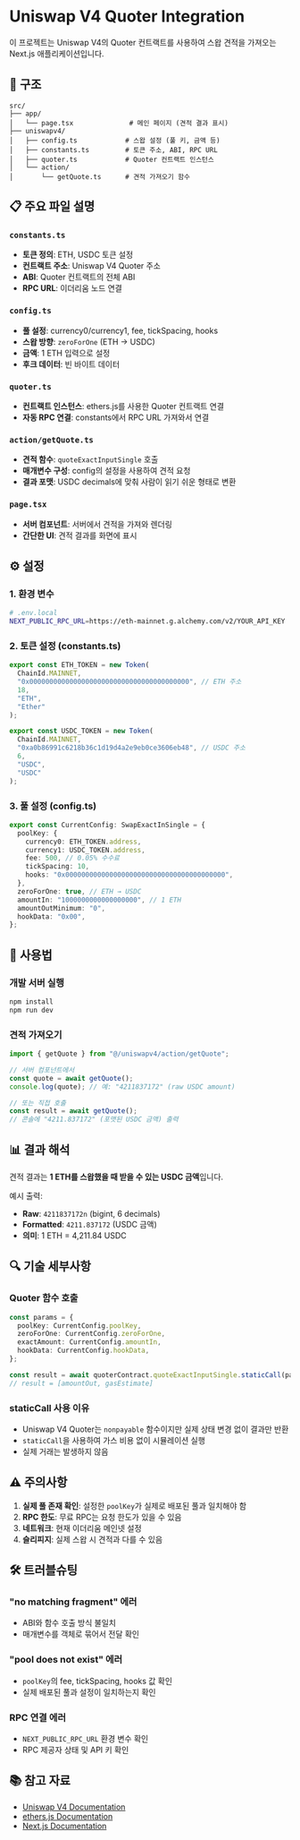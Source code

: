 # Uniswap V4 Quoter Integration

이 프로젝트는 Uniswap V4의 Quoter 컨트랙트를 사용하여 스왑 견적을 가져오는 Next.js 애플리케이션입니다.

## 🔧 구조

```
src/
├── app/
│   └── page.tsx              # 메인 페이지 (견적 결과 표시)
├── uniswapv4/
│   ├── config.ts            # 스왑 설정 (풀 키, 금액 등)
│   ├── constants.ts         # 토큰 주소, ABI, RPC URL
│   ├── quoter.ts            # Quoter 컨트랙트 인스턴스
│   └── action/
│       └── getQuote.ts      # 견적 가져오기 함수
```

## 📋 주요 파일 설명

### `constants.ts`

- **토큰 정의**: ETH, USDC 토큰 설정
- **컨트랙트 주소**: Uniswap V4 Quoter 주소
- **ABI**: Quoter 컨트랙트의 전체 ABI
- **RPC URL**: 이더리움 노드 연결

### `config.ts`

- **풀 설정**: currency0/currency1, fee, tickSpacing, hooks
- **스왑 방향**: `zeroForOne` (ETH → USDC)
- **금액**: 1 ETH 입력으로 설정
- **후크 데이터**: 빈 바이트 데이터

### `quoter.ts`

- **컨트랙트 인스턴스**: ethers.js를 사용한 Quoter 컨트랙트 연결
- **자동 RPC 연결**: constants에서 RPC URL 가져와서 연결

### `action/getQuote.ts`

- **견적 함수**: `quoteExactInputSingle` 호출
- **매개변수 구성**: config의 설정을 사용하여 견적 요청
- **결과 포맷**: USDC decimals에 맞춰 사람이 읽기 쉬운 형태로 변환

### `page.tsx`

- **서버 컴포넌트**: 서버에서 견적을 가져와 렌더링
- **간단한 UI**: 견적 결과를 화면에 표시

## ⚙️ 설정

### 1. 환경 변수

```bash
# .env.local
NEXT_PUBLIC_RPC_URL=https://eth-mainnet.g.alchemy.com/v2/YOUR_API_KEY
```

### 2. 토큰 설정 (constants.ts)

```typescript
export const ETH_TOKEN = new Token(
  ChainId.MAINNET,
  "0x0000000000000000000000000000000000000000", // ETH 주소
  18,
  "ETH",
  "Ether"
);

export const USDC_TOKEN = new Token(
  ChainId.MAINNET,
  "0xa0b86991c6218b36c1d19d4a2e9eb0ce3606eb48", // USDC 주소
  6,
  "USDC",
  "USDC"
);
```

### 3. 풀 설정 (config.ts)

```typescript
export const CurrentConfig: SwapExactInSingle = {
  poolKey: {
    currency0: ETH_TOKEN.address,
    currency1: USDC_TOKEN.address,
    fee: 500, // 0.05% 수수료
    tickSpacing: 10,
    hooks: "0x0000000000000000000000000000000000000000",
  },
  zeroForOne: true, // ETH → USDC
  amountIn: "1000000000000000000", // 1 ETH
  amountOutMinimum: "0",
  hookData: "0x00",
};
```

## 🚀 사용법

### 개발 서버 실행

```bash
npm install
npm run dev
```

### 견적 가져오기

```typescript
import { getQuote } from "@/uniswapv4/action/getQuote";

// 서버 컴포넌트에서
const quote = await getQuote();
console.log(quote); // 예: "4211837172" (raw USDC amount)

// 또는 직접 호출
const result = await getQuote();
// 콘솔에 "4211.837172" (포맷된 USDC 금액) 출력
```

## 📊 결과 해석

견적 결과는 **1 ETH를 스왑했을 때 받을 수 있는 USDC 금액**입니다.

예시 출력:

- **Raw**: `4211837172n` (bigint, 6 decimals)
- **Formatted**: `4211.837172` (USDC 금액)
- **의미**: 1 ETH = 4,211.84 USDC

## 🔍 기술 세부사항

### Quoter 함수 호출

```typescript
const params = {
  poolKey: CurrentConfig.poolKey,
  zeroForOne: CurrentConfig.zeroForOne,
  exactAmount: CurrentConfig.amountIn,
  hookData: CurrentConfig.hookData,
};

const result = await quoterContract.quoteExactInputSingle.staticCall(params);
// result = [amountOut, gasEstimate]
```

### staticCall 사용 이유

- Uniswap V4 Quoter는 `nonpayable` 함수이지만 실제 상태 변경 없이 결과만 반환
- `staticCall`을 사용하여 가스 비용 없이 시뮬레이션 실행
- 실제 거래는 발생하지 않음

## ⚠️ 주의사항

1. **실제 풀 존재 확인**: 설정한 `poolKey`가 실제로 배포된 풀과 일치해야 함
2. **RPC 한도**: 무료 RPC는 요청 한도가 있을 수 있음
3. **네트워크**: 현재 이더리움 메인넷 설정
4. **슬리피지**: 실제 스왑 시 견적과 다를 수 있음

## 🛠️ 트러블슈팅

### "no matching fragment" 에러

- ABI와 함수 호출 방식 불일치
- 매개변수를 객체로 묶어서 전달 확인

### "pool does not exist" 에러

- `poolKey`의 fee, tickSpacing, hooks 값 확인
- 실제 배포된 풀과 설정이 일치하는지 확인

### RPC 연결 에러

- `NEXT_PUBLIC_RPC_URL` 환경 변수 확인
- RPC 제공자 상태 및 API 키 확인

## 📚 참고 자료

- [Uniswap V4 Documentation](https://docs.uniswap.org/contracts/v4/overview)
- [ethers.js Documentation](https://docs.ethers.org/)
- [Next.js Documentation](https://nextjs.org/docs)
